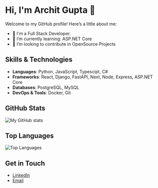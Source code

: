 

# Hi, I'm Archit Gupta 👋

Welcome to my GitHub profile! Here’s a little about me:

- 🔭 I'm a Full Stack Developer.
- 🌱 I’m currently learning: ASP.NET Core
- 👯 I’m looking to contribute in OpenSource Projects


## Skills & Technologies

- **Languages**: Python, JavaScript, Typescipt, C#
- **Frameworks**: React, Django, FastAPI, Next, Node, Express, ASP.NET Core
- **Databases**: PostgreSQL, MySQL
- **DevOps & Tools**: Docker, Git

## GitHub Stats

![My GitHub stats](https://github-readme-stats.vercel.app/api?username=ArchitGupta07&show_icons=true&theme=radical)



## Top Languages

![Top Languages](https://github-readme-stats.vercel.app/api/top-langs/?username=ArchitGupta07&layout=compact&theme=default)



## Get in Touch
- [LinkedIn](https://linkedin.com/in/architgupta07)
- [Email](mailto:architgupta.rke@gmail.com)

